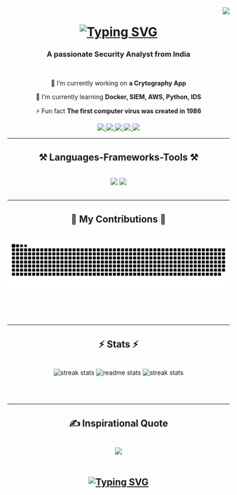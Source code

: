 <img align="right" src="https://visitor-badge.laobi.icu/badge?page_id=roy9495.roy9495" />

<h1 align="center">
    <a href="https://git.io/typing-svg"><img src="https://readme-typing-svg.herokuapp.com?font=Fira+Code&size=75&duration=1500&pause=600&color=0CE82B&background=000000EE&center=true&vCenter=true&multiline=true&width=1920&height=384&lines=Hello+there!;My+name+is+Tathagata+Roy;Welcome+to+my+README" alt="Typing SVG" /></a>
</h1>

<h3 align="center">A passionate Security Analyst from India </h3>

<br/>

<div align="center">
 
 🔭 I’m currently working on **a Crytography App**
 
 🌱 I’m currently learning **Docker, SIEM, AWS, Python, IDS**

⚡ Fun fact **The first computer virus was created in 1986**

 </div>
 
<div align="center"> 
  <a href="mailto:tathagata.129031@gmail.com">
    <img src="https://img.shields.io/badge/Gmail-333333?style=for-the-badge&logo=gmail&logoColor=red" />
  </a>
  <a href="https://www.linkedin.com/in/roy9495/" target="_blank">
    <img src="https://img.shields.io/badge/LinkedIn-0077B5?style=for-the-badge&logo=linkedin&logoColor=white" target="_blank" />
  </a>
  <a href="https://portfolio-roy9495.vercel.app/" target="_blank">
     <img src="https://img.shields.io/badge/Portfolio-FF5722?style=for-the-badge&logo=todoist&logoColor=white" target="_blank" />
  </a>
  <a href="https://threatradar.vercel.app/" target="_blank">
     <img src="https://img.shields.io/badge/Blog-4A90E2?style=for-the-badge&logo=medium&logoColor=white" target="_blank" />
  </a>
  <a href="https://www.redbubble.com/people/royzen9495/shop" target="_blank">
     <img src="https://img.shields.io/badge/Shop-8BC34A?style=for-the-badge&logo=shopify&logoColor=white" target="_blank" />
  </a>
</div>

<hr/>
 
<h2 align="center">⚒️ Languages-Frameworks-Tools ⚒️</h2>
<br/>
<div align="center">
    <img src="https://skillicons.dev/icons?i=react,bootstrap,mui,html,css,vscode,github,figma,tailwind,git" />
    <img src="https://skillicons.dev/icons?i=nodejs,python,javascript,typescript,express,mongodb,nextjs,mysql,docker" /><br>
</div>

<br/>
<hr/>

<div align="center">
  <h2>🐍 My Contributions 🐍</h2>
  <br>
  <picture>
    <source media="(prefers-color-scheme: dark)" srcset="https://raw.githubusercontent.com/roy9495/roy9495/output/github-contribution-grid-snake-dark.svg">
    <source media="(prefers-color-scheme: light)" srcset="https://raw.githubusercontent.com/roy9495/roy9495/output/github-contribution-grid-snake.svg">
    <img alt="snake eating my contributions" src="https://raw.githubusercontent.com/roy9495/roy9495/output/github-contribution-grid-snake.svg" />
  </picture>
  
  <br/><br/><br/>
</div>

<hr/>

<h2 align="center">⚡ Stats ⚡</h2>
<br>
<div align=center>
  <img style="height: 200px;" width=390 src="https://github-readme-stats.vercel.app/api/top-langs/?username=roy9495&hide=HTML&langs_count=8&layout=compact&theme=react&border_radius=10&size_weight=0.5&count_weight=0.5&exclude_repo=github-readme-stats" alt="streak stats"/>
  <img style="height: 200px;" width=390 src="https://github-readme-stats.vercel.app/api?username=roy9495&count_private=true&show_icons=true&theme=react&rank_icon=github&border_radius=10" alt="readme stats" />
  <img style="height: 200px;" width=450 src="https://streak-stats.demolab.com/?user=roy9495&theme=dark" alt="streak stats" />
</div>

<br/><br/>
<hr/>

<h2 align="center">✍️ Inspirational Quote</h2>
<br/>
<div align="center">
    <img src="https://quotes-github-readme.vercel.app/api?type=horizontal&theme=swift&border=true" /><br>
</div>

<br/>

<h2 align="center">
    <a href="https://git.io/typing-svg"><img src="https://readme-typing-svg.herokuapp.com?font=Fira+Code&size=75&duration=1500&pause=600&color=0CE82B&background=000000EE&center=true&vCenter=true&multiline=true&width=1920&height=384&lines=Thanks+For+Visiting+:);" alt="Typing SVG" /></a>
</h2>

<br/>



<!-- Proudly created with GPRM ( https://gprm.itsvg.in ) -->

<!---
roy9495/roy9495 is a ✨ special ✨ repository because its `README.md` (this file) appears on your GitHub profile.
You can click the Preview link to take a look at your changes.
--->
